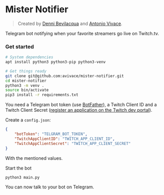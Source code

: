 # Mister Notifier

> Created by [Denni Bevilacqua](https://github.com/dennib) and [Antonio Vivace](https://github.com/avivace).

Telegram bot notifying when your favorite streamers go live on Twitch.tv.


### Get started

```bash
# System dependencies
apt install python3 python3-pip python3-venv

# Get things ready
git clone git@github.com:avivace/mister-notifier.git
cd mister-notifier
python3 -m venv .
source bin/activate
pip3 install -r requirements.txt
```

You need a Telegram bot token (use [BotFather](https://t.me/BotFather)), a Twitch Client ID and a Twitch Client Secret ([register an application on the Twitch dev portal](https://dev.twitch.tv/dashboard/apps/create)).

Create a `config.json`:

```json
{
    "botToken": "TELGRAM_BOT_TOKEN",
    "TwitchAppClientID": "TWITCH_APP_CLIENT_ID",
    "TwitchAppClientSecret": "TWITCH_APP_CLIENT_SECRET"
}
```

With the mentioned values.


Start the bot

```bash
python3 main.py
```

You can now talk to your bot on Telegram.